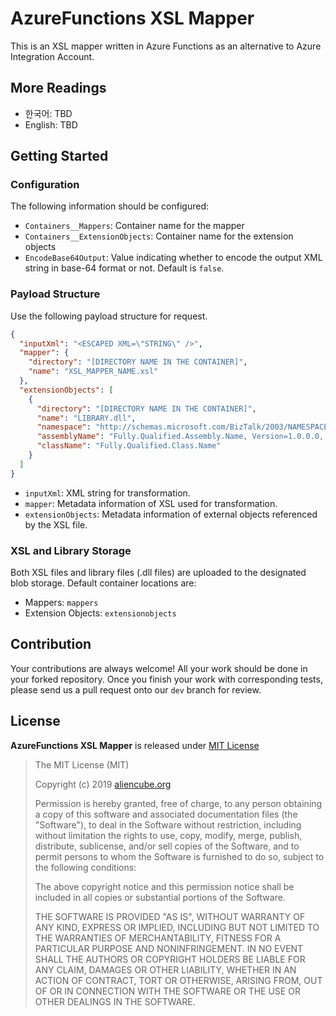 # AzureFunctions XSL Mapper #

This is an XSL mapper written in Azure Functions as an alternative to Azure Integration Account.


## More Readings ##

* 한국어: TBD
* English: TBD


## Getting Started ##

### Configuration ###

The following information should be configured:

* `Containers__Mappers`: Container name for the mapper
* `Containers__ExtensionObjects`: Container name for the extension objects
* `EncodeBase64Output`: Value indicating whether to encode the output XML string in base-64 format or not. Default is `false`.


### Payload Structure ###

Use the following payload structure for request.

```json
{
  "inputXml": "<ESCAPED XML=\"STRING\" />",
  "mapper": {
  	"directory": "[DIRECTORY NAME IN THE CONTAINER]",
  	"name": "XSL_MAPPER_NAME.xsl"
  },
  "extensionObjects": [
  	{
  	  "directory": "[DIRECTORY NAME IN THE CONTAINER]",
  	  "name": "LIBRARY.dll",
  	  "namespace": "http://schemas.microsoft.com/BizTalk/2003/NAMESPACE",
  	  "assemblyName": "Fully.Qualified.Assembly.Name, Version=1.0.0.0, Culture=neutral, PublicKeyToken=d7e94ac1875c97e9",
  	  "className": "Fully.Qualified.Class.Name"
  	}
  ]
}
```

* `inputXml`: XML string for transformation.
* `mapper`: Metadata information of XSL used for transformation.
* `extensionObjects`: Metadata information of external objects referenced by the XSL file.


### XSL and Library Storage ##

Both XSL files and library files (.dll files) are uploaded to the designated blob storage. Default container locations are:

* Mappers: `mappers`
* Extension Objects: `extensionobjects`


## Contribution ##

Your contributions are always welcome! All your work should be done in your forked repository. Once you finish your work with corresponding tests, please send us a pull request onto our `dev` branch for review.


## License ##

**AzureFunctions XSL Mapper** is released under [MIT License](http://opensource.org/licenses/MIT)

> The MIT License (MIT)
>
> Copyright (c) 2019 [aliencube.org](http://aliencube.org)
> 
> Permission is hereby granted, free of charge, to any person obtaining a copy of this software and associated documentation files (the "Software"), to deal in the Software without restriction, including without limitation the rights to use, copy, modify, merge, publish, distribute, sublicense, and/or sell copies of the Software, and to permit persons to whom the Software is furnished to do so, subject to the following conditions:
> 
> The above copyright notice and this permission notice shall be included in all copies or substantial portions of the Software.
> 
> THE SOFTWARE IS PROVIDED "AS IS", WITHOUT WARRANTY OF ANY KIND, EXPRESS OR IMPLIED, INCLUDING BUT NOT LIMITED TO THE WARRANTIES OF MERCHANTABILITY, FITNESS FOR A PARTICULAR PURPOSE AND NONINFRINGEMENT. IN NO EVENT SHALL THE AUTHORS OR COPYRIGHT HOLDERS BE LIABLE FOR ANY CLAIM, DAMAGES OR OTHER LIABILITY, WHETHER IN AN ACTION OF CONTRACT, TORT OR OTHERWISE, ARISING FROM, OUT OF OR IN CONNECTION WITH THE SOFTWARE OR THE USE OR OTHER DEALINGS IN THE SOFTWARE.
